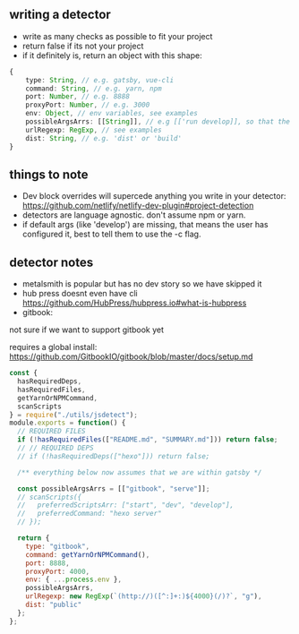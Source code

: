 ## writing a detector

- write as many checks as possible to fit your project
- return false if its not your project
- if it definitely is, return an object with this shape:

```ts
{
    type: String, // e.g. gatsby, vue-cli
    command: String, // e.g. yarn, npm
    port: Number, // e.g. 8888
    proxyPort: Number, // e.g. 3000
    env: Object, // env variables, see examples
    possibleArgsArrs: [[String]], // e.g [['run develop]], so that the combined command is 'npm run develop', but we allow for multiple
    urlRegexp: RegExp, // see examples
    dist: String, // e.g. 'dist' or 'build'
}
```

## things to note

- Dev block overrides will supercede anything you write in your detector: https://github.com/netlify/netlify-dev-plugin#project-detection
- detectors are language agnostic. don't assume npm or yarn.
- if default args (like 'develop') are missing, that means the user has configured it, best to tell them to use the -c flag.

## detector notes

- metalsmith is popular but has no dev story so we have skipped it
- hub press doesnt even have cli https://github.com/HubPress/hubpress.io#what-is-hubpress
- gitbook:

not sure if we want to support gitbook yet

requires a global install: https://github.com/GitbookIO/gitbook/blob/master/docs/setup.md

```js
const {
  hasRequiredDeps,
  hasRequiredFiles,
  getYarnOrNPMCommand,
  scanScripts
} = require("./utils/jsdetect");
module.exports = function() {
  // REQUIRED FILES
  if (!hasRequiredFiles(["README.md", "SUMMARY.md"])) return false;
  // // REQUIRED DEPS
  // if (!hasRequiredDeps(["hexo"])) return false;

  /** everything below now assumes that we are within gatsby */

  const possibleArgsArrs = [["gitbook", "serve"]];
  // scanScripts({
  //   preferredScriptsArr: ["start", "dev", "develop"],
  //   preferredCommand: "hexo server"
  // });

  return {
    type: "gitbook",
    command: getYarnOrNPMCommand(),
    port: 8888,
    proxyPort: 4000,
    env: { ...process.env },
    possibleArgsArrs,
    urlRegexp: new RegExp(`(http://)([^:]+:)${4000}(/)?`, "g"),
    dist: "public"
  };
};
```
